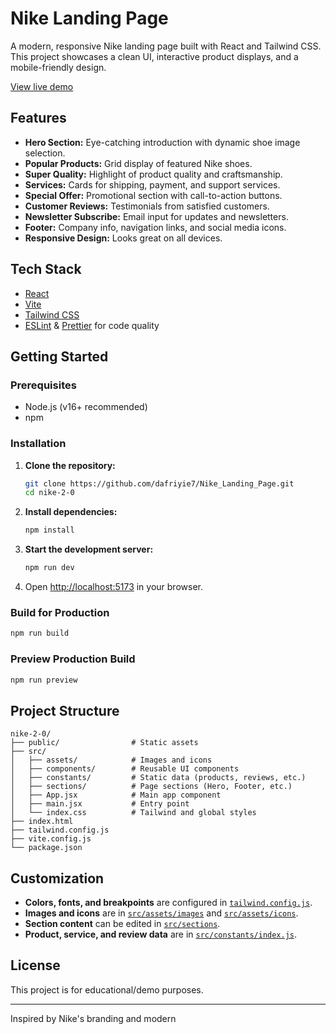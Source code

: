 # Nike Landing Page

A modern, responsive Nike landing page built with React and Tailwind CSS. This project showcases a clean UI, interactive product displays, and a mobile-friendly design.

[View live demo](https://nike-iota-sepia.vercel.app/)

## Features

- **Hero Section:** Eye-catching introduction with dynamic shoe image selection.
- **Popular Products:** Grid display of featured Nike shoes.
- **Super Quality:** Highlight of product quality and craftsmanship.
- **Services:** Cards for shipping, payment, and support services.
- **Special Offer:** Promotional section with call-to-action buttons.
- **Customer Reviews:** Testimonials from satisfied customers.
- **Newsletter Subscribe:** Email input for updates and newsletters.
- **Footer:** Company info, navigation links, and social media icons.
- **Responsive Design:** Looks great on all devices.

## Tech Stack

- [React](https://react.dev/)
- [Vite](https://vitejs.dev/)
- [Tailwind CSS](https://tailwindcss.com/)
- [ESLint](https://eslint.org/) & [Prettier](https://prettier.io/) for code quality

## Getting Started

### Prerequisites

- Node.js (v16+ recommended)
- npm

### Installation

1. **Clone the repository:**

   ```sh
   git clone https://github.com/dafriyie7/Nike_Landing_Page.git
   cd nike-2-0
   ```

2. **Install dependencies:**

   ```sh
   npm install
   ```

3. **Start the development server:**

   ```sh
   npm run dev
   ```

4. Open [http://localhost:5173](http://localhost:5173) in your browser.

### Build for Production

```sh
npm run build
```

### Preview Production Build

```sh
npm run preview
```

## Project Structure

```
nike-2-0/
├── public/                # Static assets
├── src/
│   ├── assets/            # Images and icons
│   ├── components/        # Reusable UI components
│   ├── constants/         # Static data (products, reviews, etc.)
│   ├── sections/          # Page sections (Hero, Footer, etc.)
│   ├── App.jsx            # Main app component
│   ├── main.jsx           # Entry point
│   └── index.css          # Tailwind and global styles
├── index.html
├── tailwind.config.js
├── vite.config.js
└── package.json
```

## Customization

- **Colors, fonts, and breakpoints** are configured in [`tailwind.config.js`](tailwind.config.js).
- **Images and icons** are in [`src/assets/images`](src/assets/images) and [`src/assets/icons`](src/assets/icons).
- **Section content** can be edited in [`src/sections`](src/sections).
- **Product, service, and review data** are in [`src/constants/index.js`](src/constants/index.js).

## License

This project is for educational/demo purposes.

---

Inspired by Nike's branding and modern
